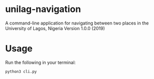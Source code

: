 # unilag-navigation
A command-line application for navigating between two places in the University of Lagos, Nigeria
Version 1.0.0 (2019)

# Usage
Run the following in your terminal:

`python3 cli.py`
